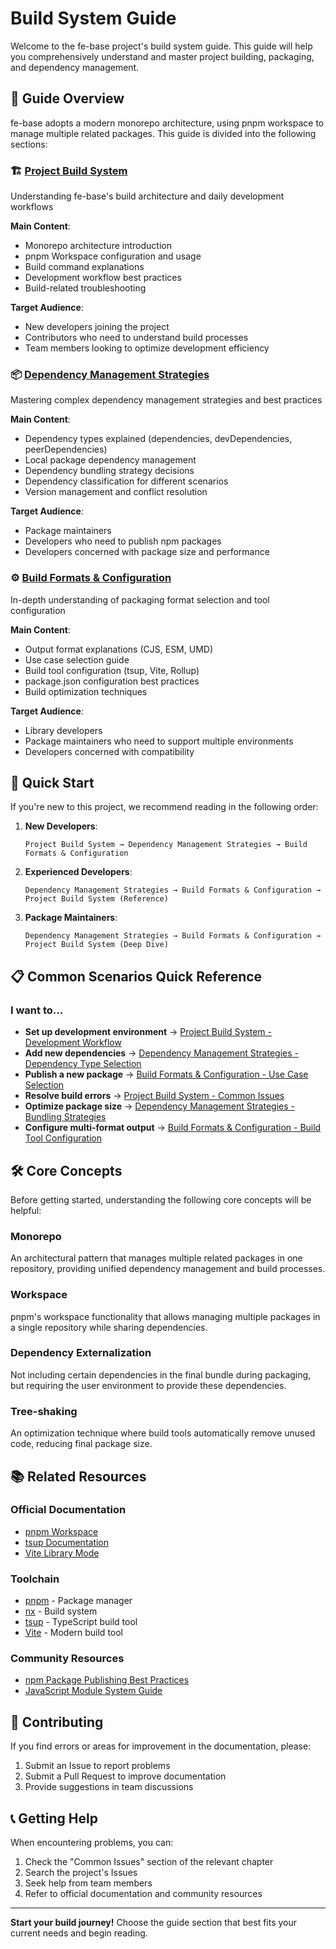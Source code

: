 # Build System Guide

Welcome to the fe-base project's build system guide. This guide will help you comprehensively understand and master project building, packaging, and dependency management.

## 📖 Guide Overview

fe-base adopts a modern monorepo architecture, using pnpm workspace to manage multiple related packages. This guide is divided into the following sections:

### 🏗️ [Project Build System](./project-build-system.md)
Understanding fe-base's build architecture and daily development workflows

**Main Content**:
- Monorepo architecture introduction
- pnpm Workspace configuration and usage
- Build command explanations
- Development workflow best practices
- Build-related troubleshooting

**Target Audience**:
- New developers joining the project
- Contributors who need to understand build processes
- Team members looking to optimize development efficiency

### 📦 [Dependency Management Strategies](./dependency-management.md)
Mastering complex dependency management strategies and best practices

**Main Content**:
- Dependency types explained (dependencies, devDependencies, peerDependencies)
- Local package dependency management
- Dependency bundling strategy decisions
- Dependency classification for different scenarios
- Version management and conflict resolution

**Target Audience**:
- Package maintainers
- Developers who need to publish npm packages
- Developers concerned with package size and performance

### ⚙️ [Build Formats & Configuration](./build-formats-config.md)
In-depth understanding of packaging format selection and tool configuration

**Main Content**:
- Output format explanations (CJS, ESM, UMD)
- Use case selection guide
- Build tool configuration (tsup, Vite, Rollup)
- package.json configuration best practices
- Build optimization techniques

**Target Audience**:
- Library developers
- Package maintainers who need to support multiple environments
- Developers concerned with compatibility

## 🚀 Quick Start

If you're new to this project, we recommend reading in the following order:

1. **New Developers**:
   ```
   Project Build System → Dependency Management Strategies → Build Formats & Configuration
   ```

2. **Experienced Developers**:
   ```
   Dependency Management Strategies → Build Formats & Configuration → Project Build System (Reference)
   ```

3. **Package Maintainers**:
   ```
   Dependency Management Strategies → Build Formats & Configuration → Project Build System (Deep Dive)
   ```

## 📋 Common Scenarios Quick Reference

### I want to...

- **Set up development environment** → [Project Build System - Development Workflow](./project-build-system.md#development-workflow)
- **Add new dependencies** → [Dependency Management Strategies - Dependency Type Selection](./dependency-management.md#dependency-types-explained)
- **Publish a new package** → [Build Formats & Configuration - Use Case Selection](./build-formats-config.md#use-case-selection)
- **Resolve build errors** → [Project Build System - Common Issues](./project-build-system.md#common-issues)
- **Optimize package size** → [Dependency Management Strategies - Bundling Strategies](./dependency-management.md#dependency-bundling-strategies)
- **Configure multi-format output** → [Build Formats & Configuration - Build Tool Configuration](./build-formats-config.md#build-tool-configuration)

## 🛠️ Core Concepts

Before getting started, understanding the following core concepts will be helpful:

### Monorepo
An architectural pattern that manages multiple related packages in one repository, providing unified dependency management and build processes.

### Workspace
pnpm's workspace functionality that allows managing multiple packages in a single repository while sharing dependencies.

### Dependency Externalization
Not including certain dependencies in the final bundle during packaging, but requiring the user environment to provide these dependencies.

### Tree-shaking
An optimization technique where build tools automatically remove unused code, reducing final package size.

## 📚 Related Resources

### Official Documentation
- [pnpm Workspace](https://pnpm.io/workspaces)
- [tsup Documentation](https://tsup.egoist.dev/)
- [Vite Library Mode](https://vitejs.dev/guide/build.html#library-mode)

### Toolchain
- [pnpm](https://pnpm.io/) - Package manager
- [nx](https://nx.dev/) - Build system
- [tsup](https://tsup.egoist.dev/) - TypeScript build tool
- [Vite](https://vitejs.dev/) - Modern build tool

### Community Resources
- [npm Package Publishing Best Practices](https://docs.npmjs.com/packages-and-modules/)
- [JavaScript Module System Guide](https://developer.mozilla.org/en-US/docs/Web/JavaScript/Guide/Modules)

## 🤝 Contributing

If you find errors or areas for improvement in the documentation, please:

1. Submit an Issue to report problems
2. Submit a Pull Request to improve documentation
3. Provide suggestions in team discussions

## 📞 Getting Help

When encountering problems, you can:

1. Check the "Common Issues" section of the relevant chapter
2. Search the project's Issues
3. Seek help from team members
4. Refer to official documentation and community resources

---

**Start your build journey!** Choose the guide section that best fits your current needs and begin reading. 